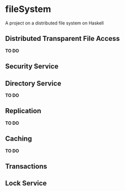 # fileSystem

A project on a distributed file system on Haskell

##    Distributed Transparent File Access
**TO DO**
##    Security Service
##    Directory Service
**TO DO**
##    Replication
**TO DO**
##    Caching
**TO DO**
##    Transactions
##    Lock Service

